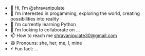 - 👋 Hi, I’m @shravanipulate
- 👀 I’m interested in progamming, exploring the world, creating possibilities into reality
- 🌱 I’m currently learning Python
- 💞️ I’m looking to collaborate on ...
- 📫 How to reach me <shravanipulate30@gmail.com>
- 😄 Pronouns: she, her, me, I, mine
- ⚡ Fun fact: ...

<!---
shravanipulate/shravanipulate is a ✨ special ✨ repository because its `README.md` (this file) appears on your GitHub profile.
You can click the Preview link to take a look at your changes.
--->
